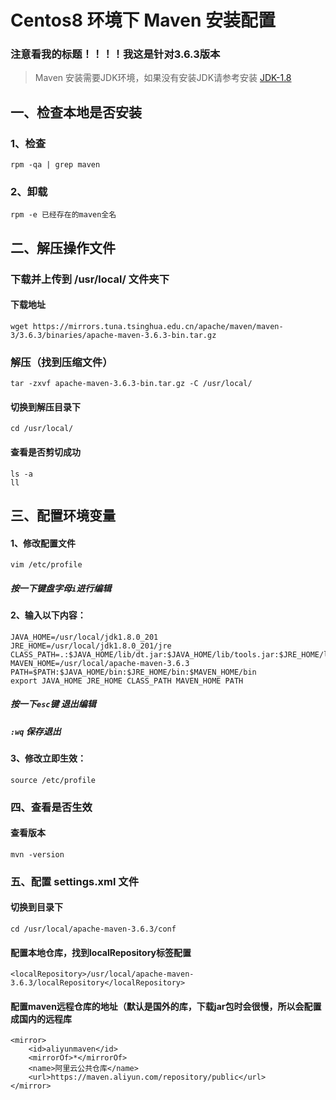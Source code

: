 # Centos8 环境下 Maven 安装配置 #
### 注意看我的标题！！！！我这是针对3.6.3版本 ###

> Maven 安装需要JDK环境，如果没有安装JDK请参考安装 [JDK-1.8](Linux/JDK-1.8.md)

## 一、检查本地是否安装 ##
### 1、检查 ###
    rpm -qa | grep maven
### 2、卸载 ###
    rpm -e 已经存在的maven全名	
## 二、解压操作文件 ##
### 下载并上传到 /usr/local/ 文件夹下
#### 下载地址 ####
    wget https://mirrors.tuna.tsinghua.edu.cn/apache/maven/maven-3/3.6.3/binaries/apache-maven-3.6.3-bin.tar.gz
### 解压（找到压缩文件） ###
	tar -zxvf apache-maven-3.6.3-bin.tar.gz -C /usr/local/
#### 切换到解压目录下 ####
	cd /usr/local/
#### 查看是否剪切成功 ####
	ls -a
	ll
## 三、配置环境变量 ###
#### 1、修改配置文件 ####
	vim /etc/profile
##### 按一下键盘字母`i`进行编辑 #####
#### 2、输入以下内容： ####
	JAVA_HOME=/usr/local/jdk1.8.0_201
	JRE_HOME=/usr/local/jdk1.8.0_201/jre
	CLASS_PATH=.:$JAVA_HOME/lib/dt.jar:$JAVA_HOME/lib/tools.jar:$JRE_HOME/lib
    MAVEN_HOME=/usr/local/apache-maven-3.6.3
	PATH=$PATH:$JAVA_HOME/bin:$JRE_HOME/bin:$MAVEN_HOME/bin
	export JAVA_HOME JRE_HOME CLASS_PATH MAVEN_HOME PATH
##### 按一下`esc`键 退出编辑 #####
##### `:wq` 保存退出 #####
#### 3、修改立即生效： ####
	source /etc/profile
### 四、查看是否生效 ###
#### 查看版本 ####	
	mvn -version
### 五、配置 settings.xml 文件 ###
#### 切换到目录下 ####
	cd /usr/local/apache-maven-3.6.3/conf
#### 配置本地仓库，找到localRepository标签配置 ####
    <localRepository>/usr/local/apache-maven-3.6.3/localRepository</localRepository>
#### 配置maven远程仓库的地址（默认是国外的库，下载jar包时会很慢，所以会配置成国内的远程库 ####
    <mirror>
        <id>aliyunmaven</id>
        <mirrorOf>*</mirrorOf>
        <name>阿里云公共仓库</name>
        <url>https://maven.aliyun.com/repository/public</url>
    </mirror>